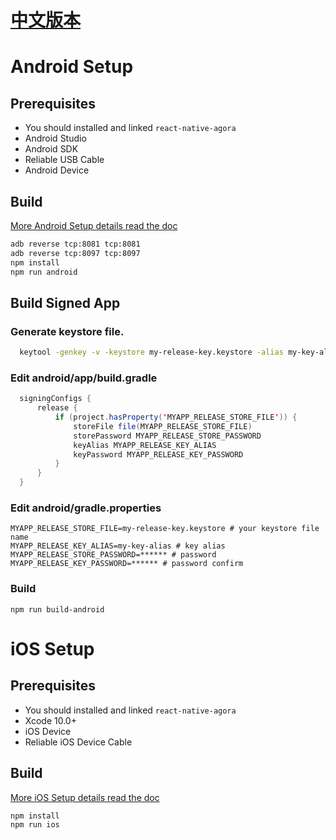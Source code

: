 # [中文版本](./README.zh.md)

# Android Setup

## Prerequisites
  * You should installed and linked `react-native-agora`
  * Android Studio
  * Android SDK
  * Reliable USB Cable
  * Android Device

## Build
  [More Android Setup details read the doc](../../docs/ANDROID_INSTALLATION.md)
  ```bash
  adb reverse tcp:8081 tcp:8081
  adb reverse tcp:8097 tcp:8097
  npm install
  npm run android
  ```
## Build Signed App
### Generate keystore file.

  ```bash
    keytool -genkey -v -keystore my-release-key.keystore -alias my-key-alias -keyalg RSA -keysize 2048 -validity 10000
  ```
### Edit android/app/build.gradle

  ```java
    signingConfigs {
        release {
            if (project.hasProperty('MYAPP_RELEASE_STORE_FILE')) {
                storeFile file(MYAPP_RELEASE_STORE_FILE)
                storePassword MYAPP_RELEASE_STORE_PASSWORD
                keyAlias MYAPP_RELEASE_KEY_ALIAS
                keyPassword MYAPP_RELEASE_KEY_PASSWORD
            }
        }
    }
  ```

### Edit android/gradle.properties

  ```
  MYAPP_RELEASE_STORE_FILE=my-release-key.keystore # your keystore file name
  MYAPP_RELEASE_KEY_ALIAS=my-key-alias # key alias
  MYAPP_RELEASE_STORE_PASSWORD=****** # password
  MYAPP_RELEASE_KEY_PASSWORD=****** # password confirm
  ```

### Build
  ```
  npm run build-android
  ```

# iOS Setup

## Prerequisites
  * You should installed and linked `react-native-agora`
  * Xcode 10.0+
  * iOS Device
  * Reliable iOS Device Cable

## Build
  [More iOS Setup details read the doc](../../docs/IOS_INSTALLATION.md)
  ```bash
  npm install
  npm run ios
  ```
